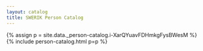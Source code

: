 ```yaml
---
layout: catalog
title: SWERIK Person Catalog
---
```

{% assign p = site.data._person-catalog.i-XarQYuavFDHmkgFysBWesM %}
{% include person-catalog.html p=p %}

